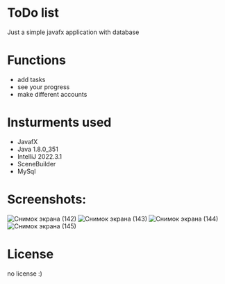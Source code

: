 # ToDo list
Just a simple javafx application with database
# Functions
- add tasks
- see your progress
- make different accounts
# Insturments used
- JavafX 
- Java 1.8.0_351
- IntelliJ 2022.3.1
- SceneBuilder
- MySql

# Screenshots:
![Снимок экрана (142)](https://github.com/coldkey12/demo5/assets/131240391/21607eb1-17d0-468c-847d-721a4000b9ac)
![Снимок экрана (143)](https://github.com/coldkey12/demo5/assets/131240391/7b4618f8-1da6-49c2-90b9-17010c11e781)
![Снимок экрана (144)](https://github.com/coldkey12/demo5/assets/131240391/972f440a-08c4-4248-896c-d677315c3105)
![Снимок экрана (145)](https://github.com/coldkey12/demo5/assets/131240391/cda7603f-2f3d-466c-9d2e-4e96403bcb5c)

# License
no license :)

